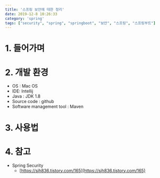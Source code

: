 ```yaml
---
title: '스프링 보안에 대한 정리'
date: 2019-12-8 10:26:33
category: 'spring'
tags: ["security", "spring", "springboot", "보안", "스프링", "스프링부트"]
---
```


# 1. 들어가며

# 2. 개발 환경

* OS : Mac OS
* IDE: Intellij
* Java : JDK 1.8
* Source code : github
* Software management tool : Maven

# 3. 사용법

# 4. 참고

* Spring Security
	* [https://sjh836.tistory.com/165](https://sjh836.tistory.com/165)
